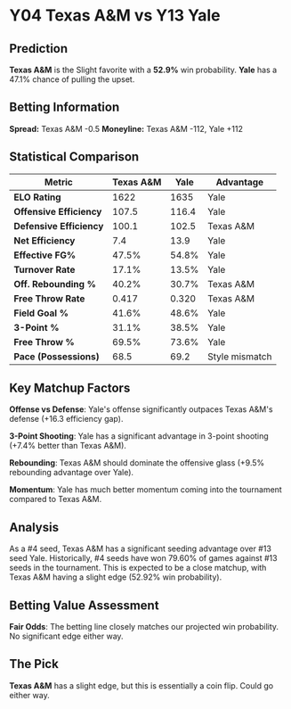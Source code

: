 # Y04 Texas A&M vs Y13 Yale

## Prediction
**Texas A&M** is the Slight favorite with a **52.9%** win probability.
**Yale** has a 47.1% chance of pulling the upset.

## Betting Information
**Spread:** Texas A&M -0.5
**Moneyline:** Texas A&M -112, Yale +112

## Statistical Comparison

| Metric | Texas A&M | Yale | Advantage |
|--------|-----------------|-----------------|----------|
| **ELO Rating** | 1622 | 1635 | Yale |
| **Offensive Efficiency** | 107.5 | 116.4 | Yale |
| **Defensive Efficiency** | 100.1 | 102.5 | Texas A&M |
| **Net Efficiency** | 7.4 | 13.9 | Yale |
| **Effective FG%** | 47.5% | 54.8% | Yale |
| **Turnover Rate** | 17.1% | 13.5% | Yale |
| **Off. Rebounding %** | 40.2% | 30.7% | Texas A&M |
| **Free Throw Rate** | 0.417 | 0.320 | Texas A&M |
| **Field Goal %** | 41.6% | 48.6% | Yale |
| **3-Point %** | 31.1% | 38.5% | Yale |
| **Free Throw %** | 69.5% | 73.6% | Yale |
| **Pace (Possessions)** | 68.5 | 69.2 | Style mismatch |

## Key Matchup Factors

**Offense vs Defense**: Yale's offense significantly outpaces Texas A&M's defense (+16.3 efficiency gap).

**3-Point Shooting**: Yale has a significant advantage in 3-point shooting (+7.4% better than Texas A&M).

**Rebounding**: Texas A&M should dominate the offensive glass (+9.5% rebounding advantage over Yale).

**Momentum**: Yale has much better momentum coming into the tournament compared to Texas A&M.

## Analysis

As a #4 seed, Texas A&M has a significant seeding advantage over #13 seed Yale. Historically, #4 seeds have won 79.60% of games against #13 seeds in the tournament. This is expected to be a close matchup, with Texas A&M having a slight edge (52.92% win probability).

## Betting Value Assessment

**Fair Odds**: The betting line closely matches our projected win probability. No significant edge either way.

## The Pick

**Texas A&M** has a slight edge, but this is essentially a coin flip. Could go either way.


